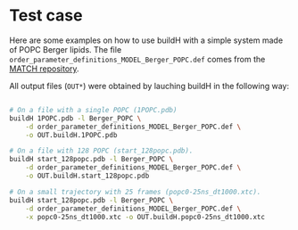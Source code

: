 # Test case

Here are some examples on how to use buildH with a simple system made of POPC Berger lipids. The file `order_parameter_definitions_MODEL_Berger_POPC.def` comes from the [MATCH repository](https://github.com/NMRLipids/MATCH/tree/master/scripts/orderParm_defs).

All output files (`OUT*`) were obtained by lauching buildH in the following way:

```bash

# On a file with a single POPC (1POPC.pdb)
buildH 1POPC.pdb -l Berger_POPC \
	-d order_parameter_definitions_MODEL_Berger_POPC.def \
	-o OUT.buildH.1POPC.pdb

# On a file with 128 POPC (start_128popc.pdb).
buildH start_128popc.pdb -l Berger_POPC \
	-d order_parameter_definitions_MODEL_Berger_POPC.def \
	-o OUT.buildH.start_128popc.pdb

# On a small trajectory with 25 frames (popc0-25ns_dt1000.xtc).
buildH start_128popc.pdb -l Berger_POPC \
	-d order_parameter_definitions_MODEL_Berger_POPC.def \
	-x popc0-25ns_dt1000.xtc -o OUT.buildH.popc0-25ns_dt1000.xtc

```
